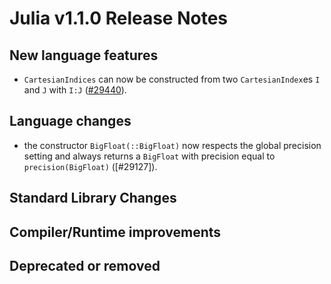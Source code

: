 Julia v1.1.0 Release Notes
==========================

New language features
---------------------

  * `CartesianIndices` can now be constructed from two `CartesianIndex`es `I` and `J` with `I:J` ([#29440]).

Language changes
----------------

  * the constructor `BigFloat(::BigFloat)` now respects the global precision setting and always
    returns a `BigFloat` with precision equal to `precision(BigFloat)` ([#29127]).


Standard Library Changes
------------------------


Compiler/Runtime improvements
-----------------------------


Deprecated or removed
---------------------


<!--- generated by NEWS-update.jl: -->
[#29440]: https://github.com/JuliaLang/julia/issues/29440
